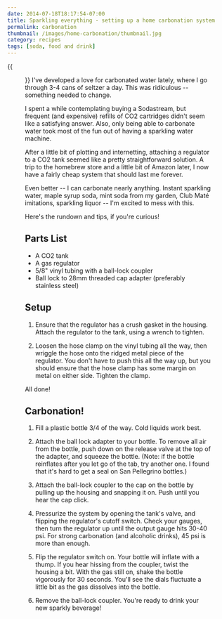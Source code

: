 ```yaml
---
date: 2014-07-18T18:17:54-07:00
title: Sparkling everything - setting up a home carbonation system
permalink: carbonation
thumbnail: /images/home-carbonation/thumbnail.jpg
category: recipes
tags: [soda, food and drink]
---
```


{{<figure src="/images/carbonation/carbonation_setup.jpg" class="right medium" caption="Carbonation Setup">}} I've developed a love for carbonated water lately, where I go through 3-4 cans of seltzer a day. This was ridiculous -- something needed to change.

I spent a while contemplating buying a Sodastream, but frequent (and expensive) refills of CO2 cartridges didn't seem like a satisfying answer. Also, only being able to carbonate water took most of the fun out of having a sparkling water machine.

After a little bit of plotting and internetting, attaching a regulator to a CO<subscript>2</subscript> tank seemed like a pretty straightforward solution. A trip to the homebrew store and a little bit of Amazon later, I now have a fairly cheap system that should last me forever.

Even better -- I can carbonate nearly anything. Instant sparkling water, maple syrup soda, mint soda from my garden, Club Maté imitations, sparkling liquor -- I'm excited to mess with this.

Here's the rundown and tips, if you're curious!

## Parts List
- A CO<subscript>2</subscript> tank
- A gas regulator
- 5/8" vinyl tubing with a ball-lock coupler
- Ball lock to 28mm threaded cap adapter (preferably stainless steel)

## Setup

1. Ensure that the regulator has a crush gasket in the housing. Attach the regulator to the tank, using a wrench to tighten.

2. Loosen the hose clamp on the vinyl tubing all the way, then wriggle the hose onto the ridged metal piece of the regulator. You don't have to push this all the way up, but you should ensure that the hose clamp has some margin on metal on either side. Tighten the clamp.

All done!

## Carbonation!

1. Fill a plastic bottle 3/4 of the way. Cold liquids work best.

2. Attach the ball lock adapter to your bottle. To remove all air from the bottle, push down on the release valve at the top of the adapter, and squeeze the bottle. (Note: if the bottle reinflates after you let go of the tab, try another one. I found that it's hard to get a seal on San Pellegrino bottles.)

3. Attach the ball-lock coupler to the cap on the bottle by pulling up the housing and snapping it on. Push until you hear the cap click.

4. Pressurize the system by opening the tank's valve, and flipping the regulator's cutoff switch. Check your gauges, then turn the regulator up until the output gauge hits 30-40 psi. For strong carbonation (and alcoholic drinks), 45 psi is more than enough.

5. Flip the regulator switch on. Your bottle will inflate with a thump. If you hear hissing from the coupler, twist the housing a bit. With the gas still on, shake the bottle vigorously for 30 seconds. You'll see the dials fluctuate a little bit as the gas dissolves into the bottle.

6. Remove the ball-lock coupler. You're ready to drink your new sparkly beverage!